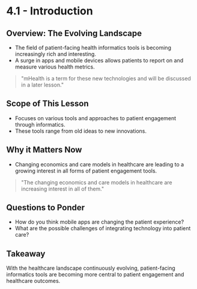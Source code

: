 # 4.1 - Introduction

## Overview: The Evolving Landscape
- The field of patient-facing health informatics tools is becoming increasingly rich and interesting.
- A surge in apps and mobile devices allows patients to report on and measure various health metrics.
> "mHealth is a term for these new technologies and will be discussed in a later lesson."

## Scope of This Lesson
- Focuses on various tools and approaches to patient engagement through informatics.
- These tools range from old ideas to new innovations.

## Why it Matters Now
- Changing economics and care models in healthcare are leading to a growing interest in all forms of patient engagement tools.
> "The changing economics and care models in healthcare are increasing interest in all of them."

## Questions to Ponder
- How do you think mobile apps are changing the patient experience?
- What are the possible challenges of integrating technology into patient care?

## Takeaway
With the healthcare landscape continuously evolving, patient-facing informatics tools are becoming more central to patient engagement and healthcare outcomes.